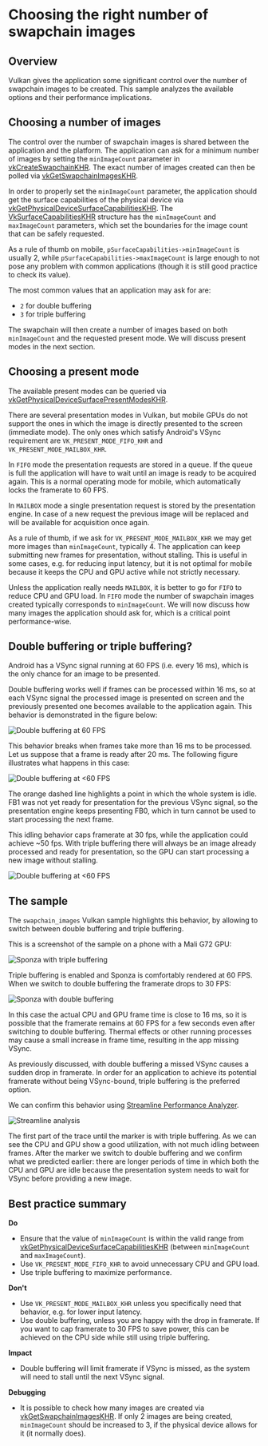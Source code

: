 <!--
- Copyright (c) 2019, Arm Limited and Contributors
-
- SPDX-License-Identifier: MIT
-
- Permission is hereby granted, free of charge,
- to any person obtaining a copy of this software and associated documentation files (the "Software"),
- to deal in the Software without restriction, including without limitation the rights to
- use, copy, modify, merge, publish, distribute, sublicense, and/or sell copies of the Software,
- and to permit persons to whom the Software is furnished to do so, subject to the following conditions:
-
- The above copyright notice and this permission notice shall be included in all copies or substantial portions of the Software.
-
- THE SOFTWARE IS PROVIDED "AS IS", WITHOUT WARRANTY OF ANY KIND, EXPRESS OR IMPLIED,
- INCLUDING BUT NOT LIMITED TO THE WARRANTIES OF MERCHANTABILITY,
- FITNESS FOR A PARTICULAR PURPOSE AND NONINFRINGEMENT.
- IN NO EVENT SHALL THE AUTHORS OR COPYRIGHT HOLDERS BE LIABLE FOR ANY CLAIM, DAMAGES OR OTHER LIABILITY,
- WHETHER IN AN ACTION OF CONTRACT, TORT OR OTHERWISE, ARISING FROM,
- OUT OF OR IN CONNECTION WITH THE SOFTWARE OR THE USE OR OTHER DEALINGS IN THE SOFTWARE.
-
-->

# Choosing the right number of swapchain images

## Overview

Vulkan gives the application some significant control over the number of swapchain images to be created. This sample analyzes the available options and their performance implications.

## Choosing a number of images

The control over the number of swapchain images is shared between the application and the platform. The application can ask for a minimum number of images by setting the `minImageCount` parameter in [vkCreateSwapchainKHR](https://www.khronos.org/registry/vulkan/specs/1.1-extensions/man/html/vkCreateSwapchainKHR.html). The exact number of images created can then be polled via [vkGetSwapchainImagesKHR](https://www.khronos.org/registry/vulkan/specs/1.1-extensions/man/html/vkGetSwapchainImagesKHR.html).

In order to properly set the `minImageCount` parameter, the application should get the surface capabilities of the physical device via [vkGetPhysicalDeviceSurfaceCapabilitiesKHR](https://www.khronos.org/registry/vulkan/specs/1.1-extensions/man/html/vkGetPhysicalDeviceSurfaceCapabilitiesKHR.html).
The [VkSurfaceCapabilitiesKHR](https://www.khronos.org/registry/vulkan/specs/1.1-extensions/man/html/VkSurfaceCapabilitiesKHR.html) structure has the `minImageCount` and `maxImageCount` parameters, which set the boundaries for the image count that can be safely requested.

As a rule of thumb on mobile, `pSurfaceCapabilities->minImageCount` is usually 2, while `pSurfaceCapabilities->maxImageCount` is large enough to not pose any problem with common applications (though it is still good practice to check its value).

The most common values that an application may ask for are:
* `2` for double buffering
* `3` for triple buffering

The swapchain will then create a number of images based on both `minImageCount` and the requested present mode. We will discuss present modes in the next section.

## Choosing a present mode

The available present modes can be queried via [vkGetPhysicalDeviceSurfacePresentModesKHR](https://www.khronos.org/registry/vulkan/specs/1.1-extensions/man/html/vkGetPhysicalDeviceSurfacePresentModesKHR.html).

There are several presentation modes in Vulkan, but mobile GPUs do not support the ones in which the image is directly presented to the screen (immediate mode). The only ones which satisfy Android's VSync requirement are `VK_PRESENT_MODE_FIFO_KHR` and  `VK_PRESENT_MODE_MAILBOX_KHR`.

In `FIFO` mode the presentation requests are stored in a queue. If the queue is full the application will have to wait until an image is ready to be acquired again. This is a normal operating mode for mobile, which automatically locks the framerate to 60 FPS.

In `MAILBOX` mode a single presentation request is stored by the presentation engine. In case of a new request the previous image will be replaced and will be available for acquisition once again.

As a rule of thumb, if we ask for `VK_PRESENT_MODE_MAILBOX_KHR` we may get more images than `minImageCount`, typically 4. The application can keep submitting new frames for presentation, without stalling. This is useful in some cases, e.g. for reducing input latency, but it is not optimal for mobile because it keeps the CPU and GPU active while not strictly necessary.

Unless the application really needs `MAILBOX`, it is better to go for `FIFO` to reduce CPU and GPU load. In `FIFO` mode the number of swapchain images created typically corresponds to `minImageCount`. We will now discuss how many images the application should ask for, which is a critical point performance-wise.

## Double buffering or triple buffering?

Android has a VSync signal running at 60 FPS (i.e. every 16 ms), which is the only chance for an image to be presented.

Double buffering works well if frames can be processed within 16 ms, so at each VSync signal the processed image is presented on screen and the previously presented one becomes available to the application again.
This behavior is demonstrated in the figure below:

![Double buffering at 60 FPS](images/swapchain_double_buffering.png)

This behavior breaks when frames take more than 16 ms to be processed. Let us suppose that a frame is ready after 20 ms. The following figure illustrates what happens in this case:

![Double buffering at <60 FPS](images/swapchain_double_buffering_slow.png)

The orange dashed line highlights a point in which the whole system is idle. FB1 was not yet ready for presentation for the previous VSync signal, so the presentation engine keeps presenting FB0, which in turn cannot be used to start processing the next frame.

This idling behavior caps framerate at 30 fps, while the application could achieve ~50 fps. With triple buffering there will always be an image already processed and ready for presentation, so the GPU can start processing a new image without stalling.

![Double buffering at <60 FPS](images/swapchain_triple_buffering.png)

## The sample

The `swapchain_images` Vulkan sample highlights this behavior, by allowing to switch between double buffering and triple buffering.

This is a screenshot of the sample on a phone with a Mali G72 GPU:

![Sponza with triple buffering](images/sponza_triple_buffering.jpg)

Triple buffering is enabled and Sponza is comfortably rendered at 60 FPS. When we switch to double buffering the framerate drops to 30 FPS:

![Sponza with double buffering](images/sponza_double_buffering.jpg)

In this case the actual CPU and GPU frame time is close to 16 ms, so it is possible that the framerate remains at 60 FPS for a few seconds even after switching to double buffering. Thermal effects or other running processes may cause a small increase in frame time, resulting in the app missing VSync.

As previously discussed, with double buffering a missed VSync causes a sudden drop in framerate. In order for an application to achieve its potential framerate without being VSync-bound, triple buffering is the preferred option.

We can confirm this behavior using [Streamline Performance Analyzer](https://developer.arm.com/products/software-development-tools/arm-development-studio/components/streamline-performance-analyzer).

![Streamline analysis](images/streamline_swapchain_marker.png)

The first part of the trace until the marker is with triple buffering. As we can see the CPU and GPU show a good utilization, with not much idling between frames.
After the marker we switch to double buffering and we confirm what we predicted earlier: there are longer periods of time in which both the CPU and GPU are idle because the presentation system needs to wait for VSync before providing a new image.

## Best practice summary

**Do**

* Ensure that the value of `minImageCount` is within the valid range from [vkGetPhysicalDeviceSurfaceCapabilitiesKHR](https://www.khronos.org/registry/vulkan/specs/1.1-extensions/man/html/vkGetPhysicalDeviceSurfaceCapabilitiesKHR.html) (between `minImageCount` and `maxImageCount`).
* Use `VK_PRESENT_MODE_FIFO_KHR` to avoid unnecessary CPU and GPU load.
* Use triple buffering to maximize performance.

**Don't**
* Use `VK_PRESENT_MODE_MAILBOX_KHR` unless you specifically need that behavior, e.g. for lower input latency.
* Use double buffering, unless you are happy with the drop in framerate. If you want to cap framerate to 30 FPS to save power, this can be achieved on the CPU side while still using triple buffering.

**Impact**

* Double buffering will limit framerate if VSync is missed, as the system will need to stall until the next VSync signal.

**Debugging**

* It is possible to check how many images are created via [vkGetSwapchainImagesKHR](https://www.khronos.org/registry/vulkan/specs/1.1-extensions/man/html/vkGetSwapchainImagesKHR.html). If only 2 images are being created, `minImageCount` should be increased to 3, if the physical device allows for it (it normally does).

